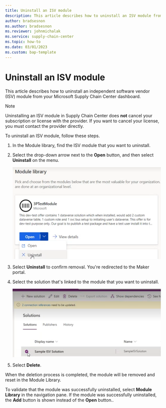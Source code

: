 ```yaml
---
title: Uninstall an ISV module
description: This article describes how to uninstall an ISV module from your Microsoft Supply Chain Center dashboard.
author: bradsesnon
ms.author: bradsesnon
ms.reviewer: johnmichalak
ms.service: supply-chain-center
ms.topic: how-to
ms.date: 03/01/2023
ms.custom: bap-template
---
```


# Uninstall an ISV module

This article describes how to uninstall an independent software vendor (ISV) module from your Microsoft Supply Chain Center dashboard.

> [!Note]
> Uninstalling an ISV module in Supply Chain Center does **not** cancel your subscription or license with the provider. If you want to cancel your license, you must contact the provider directly.

To uninstall an ISV module, follow these steps.

1. In the Module library, find the ISV module that you want to uninstall.
2. Select the drop-down arrow next to the **Open** button, and then select **Uninstall** on the menu.

    ![Expanded Open menu for an ISV module in the Module library.](media/uninstall-isv-module.png)

3. Select **Uninstall** to confirm removal. You're redirected to the Maker portal.
4. Select the solution that's linked to the module that you want to uninstall.

    ![Solution selected in the Maker portal.](media/maker-portal.png)

5. Select **Delete**.

When the deletion process is completed, the module will be removed and reset in the Module Library.

To validate that the module was successfully uninstalled, select **Module Library** in the navigation pane. If the module was successfully uninstalled, the **Add** button is shown instead of the **Open** button..
